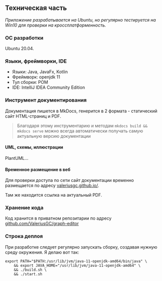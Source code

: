 ## Техническая часть

*Приложение разрабатывается на Ubuntu, но регулярно тестируется 
на Win10 для проверки на кроссплатформенность.* 

### ОС разработки 

Ubuntu 20.04.

### Языки, фреймворки, IDE

* Языки: Java, JavaFx, Kotlin
* Фреймворк: openjdk 11
* Тул сборки: POM
* IDE: IntelliJ IDEA Community Edition 

### Инструмент документирования

Документация пишется в MkDocs,
генерится в 2 формата - статический сайт HTML-страниц и PDF.
> Благодаря этому инструментарию и методам
`mkdocs build && mkdocs serve` можно всегда 
автоматически получать самую актуальную версию документации

#### UML, схемы, иллюстрации

PlantUML...

#### Временное размещение в веб

Для проверки доступа по сети сайт документации временно размещается
по адресу [valeriusgc.github.io/](https://valeriusgc.github.io/).

Там же находится ссылка на актуальный PDF.


### Хранение кода

Код хранится в приватном репозитарии по адресу
[github.com/ValeriusGC/graph-editor](https://github.com/ValeriusGC/graph-editor)


### Строка деплоя

При разработке следует регулярно запускать сборку, 
создавая нужную среду окружения.
Я делаю вот так:

```
export PATH="$PATH:/usr/lib/jvm/java-11-openjdk-amd64/bin/java" \
    && export JAVA_HOME="/usr/lib/jvm/java-11-openjdk-amd64" \ 
    && ./build.sh \ 
    && ./start.sh
```


